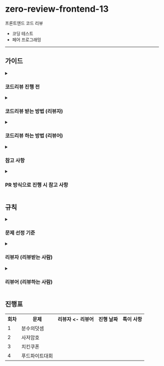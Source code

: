 # zero-review-frontend-13

프론트엔드 코드 리뷰

- 코딩 테스트
- 페어 프로그래밍

<hr> 

## 가이드
<details>
  <summary><h3>코드리뷰 진행 전</h3></summary>
</details>
<details>
  <summary><h3>코드리뷰 받는 방법 (리뷰자)</h3></summary>
</details>
<details>
  <summary><h3>코드리뷰 하는 방법 (리뷰어)</h3></summary>
</details>
<details>
  <summary><h3>참고 사항</h3></summary>
</details>
<details>
  <summary><h3>PR 방식으로 진행 시 참고 사항</h3></summary>
</details>

## 규칙
<details>
  <summary><h3>문제 선정 기준</h3></summary>
</details>
<details>
  <summary><h3>리뷰자 (리뷰받는 사람)</h3></summary>
</details>
<details>
  <summary><h3>리뷰어 (리뷰하는 사람) </h3></summary>
</details>

## 진행표
 
<table>
  <tr>
    <th>회차</th>
    <th>문제</th>
    <th>리뷰자 <- 리뷰어</th>
    <th>진행 날짜</th>
    <th>특이 사항</th>
  <tr>
  <tr>
    <td>1</td>
    <td>분수의덧셈</td>
    <td></td>
    <td></td>
    <td></td>
  </tr>
  <tr>
    <td>2</td>
    <td>사저암호</td>
    <td></td>
    <td></td>
    <td></td>
  </tr>
  <tr>
    <td>3</td>
    <td>치킨쿠폰</td>
    <td></td>
    <td></td>
    <td></td>
  </tr>
  <tr>
    <td>4</td>
    <td>푸드파이트대회</td>
    <td></td>
    <td></td>
    <td></td>
  </tr>
</table>
